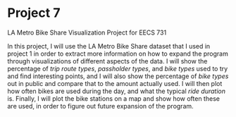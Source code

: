 Project 7
============================

LA Metro Bike Share Visualization Project for EECS 731

In this project, I will use the LA Metro Bike Share dataset that I used in project 1 in order to extract more information on how to expand the program through visualizations of different aspects of the data. I will show the percentage of _trip route types_, _passholder types_, and _bike types_ used to try and find interesting points, and I will also show the percentage of _bike types_ out in public and compare that to the amount actually used. I will then plot how often bikes are used during the day, and what the typical _ride duration_ is. Finally, I will plot the bike stations on a map and show how often these are used, in order to figure out future expansion of the program.
